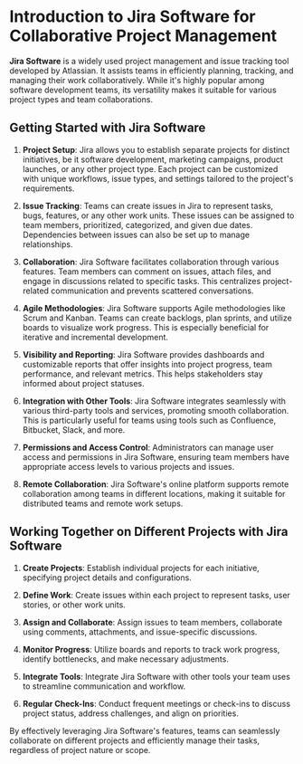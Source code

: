 
# Introduction to Jira Software for Collaborative Project Management

**Jira Software** is a widely used project management and issue tracking tool developed by Atlassian. It assists teams in efficiently planning, tracking, and managing their work collaboratively. While it's highly popular among software development teams, its versatility makes it suitable for various project types and team collaborations.

## Getting Started with Jira Software

1. **Project Setup**: Jira allows you to establish separate projects for distinct initiatives, be it software development, marketing campaigns, product launches, or any other project type. Each project can be customized with unique workflows, issue types, and settings tailored to the project's requirements.

2. **Issue Tracking**: Teams can create issues in Jira to represent tasks, bugs, features, or any other work units. These issues can be assigned to team members, prioritized, categorized, and given due dates. Dependencies between issues can also be set up to manage relationships.

3. **Collaboration**: Jira Software facilitates collaboration through various features. Team members can comment on issues, attach files, and engage in discussions related to specific tasks. This centralizes project-related communication and prevents scattered conversations.

4. **Agile Methodologies**: Jira Software supports Agile methodologies like Scrum and Kanban. Teams can create backlogs, plan sprints, and utilize boards to visualize work progress. This is especially beneficial for iterative and incremental development.

5. **Visibility and Reporting**: Jira Software provides dashboards and customizable reports that offer insights into project progress, team performance, and relevant metrics. This helps stakeholders stay informed about project statuses.

6. **Integration with Other Tools**: Jira Software integrates seamlessly with various third-party tools and services, promoting smooth collaboration. This is particularly useful for teams using tools such as Confluence, Bitbucket, Slack, and more.

7. **Permissions and Access Control**: Administrators can manage user access and permissions in Jira Software, ensuring team members have appropriate access levels to various projects and issues.

8. **Remote Collaboration**: Jira Software's online platform supports remote collaboration among teams in different locations, making it suitable for distributed teams and remote work setups.

## Working Together on Different Projects with Jira Software

1. **Create Projects**: Establish individual projects for each initiative, specifying project details and configurations.

2. **Define Work**: Create issues within each project to represent tasks, user stories, or other work units.

3. **Assign and Collaborate**: Assign issues to team members, collaborate using comments, attachments, and issue-specific discussions.

4. **Monitor Progress**: Utilize boards and reports to track work progress, identify bottlenecks, and make necessary adjustments.

5. **Integrate Tools**: Integrate Jira Software with other tools your team uses to streamline communication and workflow.

6. **Regular Check-Ins**: Conduct frequent meetings or check-ins to discuss project status, address challenges, and align on priorities.

By effectively leveraging Jira Software's features, teams can seamlessly collaborate on different projects and efficiently manage their tasks, regardless of project nature or scope.

